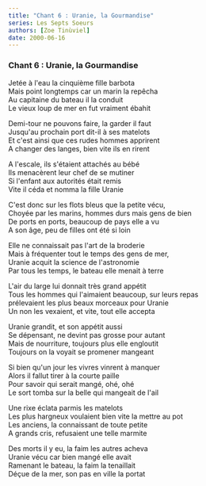 ```yaml
---
title: "Chant 6 : Uranie, la Gourmandise"
series: Les Septs Soeurs
authors: [Zoe Tinùviel]
date: 2000-06-16
---
```


### Chant 6 : Uranie, la Gourmandise

Jetée à l'eau la cinquième fille barbota  
Mais point longtemps car un marin la repêcha  
Au capitaine du bateau il la conduit  
Le vieux loup de mer en fut vraiment ébahit  

Demi-tour ne pouvons faire, la garder il faut  
Jusqu'au prochain port dit-il à ses matelots  
Et c'est ainsi que ces rudes hommes apprirent  
A changer des langes, bien vite ils en rirent  

A l'escale, ils s'étaient attachés au bébé  
Ils menacèrent leur chef de se mutiner  
Si l'enfant aux autorités était remis  
Vite il céda et nomma la fille Uranie  

C'est donc sur les flots bleus que la petite vécu,  
Choyée par les marins, hommes durs mais gens de bien  
De ports en ports, beaucoup de pays elle a vu  
A son âge, peu de filles ont été si loin  

Elle ne connaissait pas l'art de la broderie  
Mais à fréquenter tout le temps des gens de mer,  
Uranie acquit la science de l'astronomie  
Par tous les temps, le bateau elle menait à terre  

L'air du large lui donnait très grand appétit  
Tous les hommes qui l'aimaient beaucoup, sur leurs repas  
prélevaient les plus beaux morceaux pour Uranie  
Un non les vexaient, et vite, tout elle accepta  

Uranie grandit, et son appétit aussi  
Se dépensant, ne devint pas grosse pour autant  
Mais de nourriture, toujours plus elle engloutit  
Toujours on la voyait se promener mangeant  

Si bien qu'un jour les vivres vinrent à manquer  
Alors il fallut tirer à la courte paille  
Pour savoir qui serait mangé, ohé, ohé  
Le sort tomba sur la belle qui mangeait de l'ail  

Une rixe éclata parmis les matelots  
Les plus hargneux voulaient bien vite la mettre au pot  
Les anciens, la connaissant de toute petite  
A grands cris, refusaient une telle marmite  

Des morts il y eu, la faim les autres acheva  
Uranie vécu car bien mangé elle avait  
Ramenant le bateau, la faim la tenaillait  
Déçue de la mer, son pas en ville la portat  
